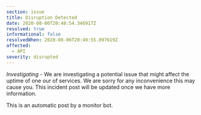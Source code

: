 ```yaml
---
section: issue
title: Disruption Detected
date: 2020-08-06T20:48:54.346917Z
resolved: true
informational: false
resolvedWhen: 2020-08-06T20:49:55.097619Z
affected:
  - API
severity: disrupted
---
```

*Investigating* - We are investigating a potential issue that might affect the uptime of one our of services. We are sorry for any inconvenience this may cause you. This incident post will be updated once we have more information.

This is an automatic post by a monitor bot.
        